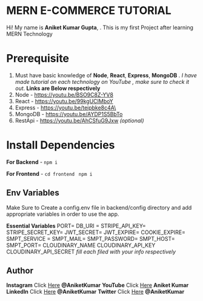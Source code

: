 # MERN E-COMMERCE TUTORIAL

Hi! My name is **Aniket Kumar Gupta**, . This is my first Project after learning MERN Technology

# Prerequisite

1.  Must have basic knowledge of **Node**, **React**, **Express**, **MongoDB** . _I have made tutorial on each technology on YouTube , make sure to check it out_. **Links are Below respectively**
2.  Node - https://youtu.be/BSO9C8Z-YV8
3.  React - https://youtu.be/99kgUCIMboY
4.  Express - https://youtu.be/teipbke8c4A\
5.  MongoDB - https://youtu.be/AYDP1S5BbTo
6.  RestApi - https://youtu.be/AhCSfuG9Jxw _(optional)_

# Install Dependencies

**For Backend** - `npm i`

**For Frontend** - `cd frontend` ` npm i`

## Env Variables

Make Sure to Create a config.env file in backend/config directory and add appropriate variables in order to use the app.

**Essential Variables**
PORT=
DB_URI =
STRIPE_API_KEY=
STRIPE_SECRET_KEY=
JWT_SECRET=
JWT_EXPIRE=
COOKIE_EXPIRE=
SMPT_SERVICE =
SMPT_MAIL=
SMPT_PASSWORD=
SMPT_HOST=
SMPT_PORT=
CLOUDINARY_NAME
CLOUDINARY_API_KEY
CLOUDINARY_API_SECRET
_fill each filed with your info respectively_

## Author

**Instagram** Click [Here](https://instagram.com/aniket777984) **@AniketKumar**
**YouTube** Click [Here](https://www.youtube.com/c/EasyTutorialsVideo) **Aniket Kumar**
**LinkedIn** Click [Here](https://www.linkedin.com/in/aniket-kumar-gupta-a17634233/) **@AniketKumar**
**Twitter** Click [Here](https://twitter.com/aniket777984) **@AniketKumar**
